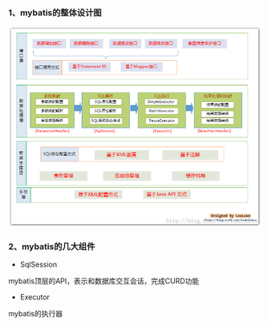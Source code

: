 ### 1、mybatis的整体设计图

![](/assets/mybatis-framework.png)

### 2、mybatis的几大组件

- SqlSession

mybatis顶层的API，表示和数据库交互会话，完成CURD功能

- Executor

mybatis的执行器